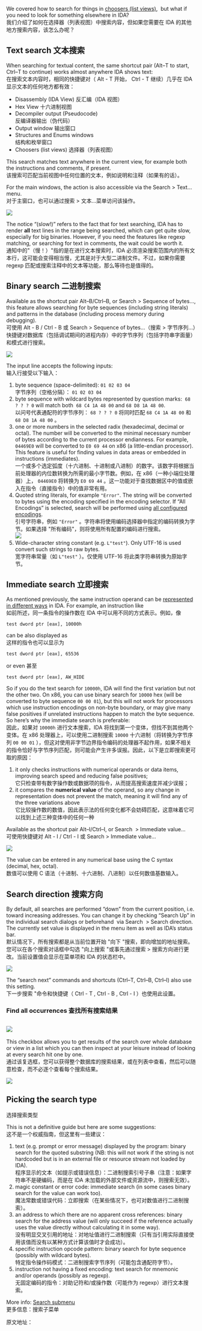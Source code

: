 We covered how to search for things in [choosers (list views)](https://hex-rays.com/blog/igors-tip-of-the-week-36-working-with-list-views-in-ida/),  but what if you need to look for something elsewhere in IDA?  
我们介绍了如何在选择器（列表视图）中搜索内容，但如果您需要在 IDA 的其他地方搜索内容，该怎么办呢？

## Text search 文本搜索

When searching for textual content, the same shortcut pair (Alt–T to start, Ctrl–T to continue) works almost anywhere IDA shows text:  
在搜索文本内容时，相同的快捷键对（ Alt - T 开始， Ctrl - T 继续）几乎在 IDA 显示文本的任何地方都有效：

-   Disassembly (IDA View) 反汇编（IDA 视图）
-   Hex View 十六进制视图
-   Decompiler output (Pseudocode)  
    反编译器输出（伪代码）
-   Output window 输出窗口
-   Structures and Enums windows  
    结构和枚举窗口
-   Choosers (list views) 选择器（列表视图）

This search matches text anywhere in the current view, for example both the instructions and comments, if present.  
该搜索可匹配当前视图中任何位置的文本，例如说明和注释（如果有的话）。

For the main windows, the action is also accessible via the Search > Text… menu.  
对于主窗口，也可以通过搜索 > 文本...菜单访问该操作。

![](assets/2021/07/search_text.png)

The notice “(slow!)” refers to the fact that for text searching, IDA has to render **all** text lines in the range being searched, which can get quite slow, especially for big binaries. However, if you need the features like regexp matching, or searching for text in comments, the wait could be worth it.  
通知中的"（慢！）"指的是在进行文本搜索时，IDA 必须渲染搜索范围内的所有文本行，这可能会变得相当慢，尤其是对于大型二进制文件。不过，如果你需要 regexp 匹配或搜索注释中的文本等功能，那么等待也是值得的。

## Binary search 二进制搜索

Available as the shortcut pair Alt–B/Ctrl–B, or Search > Sequence of bytes…, this feature allows searching for byte sequences (including string literals) and patterns in the database (including process memory during debugging).   
可使用 Alt - B / Ctrl - B 或 Search > Sequence of bytes...（搜索 > 字节序列...）快捷键对数据库（包括调试期间的进程内存）中的字节序列（包括字符串字面量）和模式进行搜索。

![](assets/2021/07/search_binary-300x212.png)

The input line accepts the following inputs:  
输入行接受以下输入：

1.  byte sequence (space-delimited): `01 02 03 04`  
    字节序列（空格分隔）： `01 02 03 04`
2.  byte sequence with wildcard bytes represented by question marks:  `68 ? ? ? 0` will match both  `68 C4 1A 48 00` and `68 D8 1A 48 00`.  
    以问号代表通配符的字节序列： `68 ? ? ? 0` 将同时匹配 `68 C4 1A 48 00` 和 `68 D8 1A 48 00` 。
3.  one or more numbers in the selected radix (hexadecimal, decimal or octal). The number will be converted to the minimal necessary number of bytes according to the current processor endianness. For example, `04469E0` will be converted to `E0 69 44` on x86 (a little-endian processor). This feature is useful for finding values in data areas or embedded in instructions (immediates).  
    一个或多个选定弧度（十六进制、十进制或八进制）的数字。该数字将根据当前处理器的内位数转换为所需的最小字节数。例如，在 x86（一种小端位处理器）上， `04469E0` 将转换为 `E0 69 44` 。这一功能对于查找数据区中的值或嵌入在指令（直接指令）中的值非常有用。
4.  Quoted string literals, for example `"Error"`. The string will be converted to bytes using the encoding specified in the encoding selector. If “All Encodings” is selected, search will be performed using [all configured encodings](https://hex-rays.com/blog/igor-tip-of-the-week-13-string-literals-and-custom-encodings/).  
    引号字符串，例如 `"Error"` 。字符串将使用编码选择器中指定的编码转换为字节。如果选择 "所有编码"，则将使用所有配置的编码进行搜索。  
    ![](assets/2021/07/search_binarystr.png)
5.  Wide-character string constant (e.g. `L"test"`). Only UTF-16 is used convert such strings to raw bytes.  
    宽字符串常量（如 `L"test"` ）。仅使用 UTF-16 将此类字符串转换为原始字节。

## Immediate search 立即搜索

As mentioned previously, the same instruction operand can be [represented in different ways](https://hex-rays.com/blog/igors-tip-of-the-week-46-disassembly-operand-representation/) in IDA. For example, an instruction like  
如前所述，同一条指令的操作数在 IDA 中可以用不同的方式表示。例如，像

`test dword ptr [eax], 10000h`

can be also displayed as  
这样的指令也可以显示为

`test dword ptr [eax], 65536`

or even 甚至

`test dword ptr [eax], AW_HIDE`

So if you do the text search for `10000h`, IDA will find the first variation but not the other two. On x86, you can use binary search for `10000` hex (will be converted to byte sequence `00 00 01`), but this will not work for processors which use instruction encodings on non-byte boundary, or may give many false positives if unrelated instructions happen to match the byte sequence. So here’s why the immediate search is preferable:  
因此，如果对 `10000h` 进行文本搜索，IDA 将找到第一个变体，但找不到其他两个变体。在 x86 处理器上，可以使用二进制搜索 `10000` 十六进制（将转换为字节序列 `00 00 01` ），但这对使用非字节边界指令编码的处理器不起作用，如果不相关的指令恰好与字节序列匹配，则可能会产生许多误报。因此，以下是立即搜索更可取的原因：

1.  it only checks instructions with numerical operands or data items, improving search speed and reducing false positives;  
    它只检查带有数字操作数或数据项的指令，从而提高搜索速度并减少误报；
2.  it compares the **numerical value** of the operand, so any change in representation does not prevent the match, meaning it will find any of the three variations above  
    它比较操作数的数值，因此表示法的任何变化都不会妨碍匹配，这意味着它可以找到上述三种变体中的任何一种

Available as the shortcut pair Alt–I/Ctrl–I, or Search  > Immediate value…  
可使用快捷键对 Alt - I / Ctrl - I 或 Search > Immediate value...

![](assets/2021/07/search_imm.png)

The value can be entered in any numerical base using the C syntax (decimal, hex, octal).  
数值可以使用 C 语法（十进制、十六进制、八进制）以任何数值基数输入。

## Search direction 搜索方向

By default, all searches are performed “down” from the current position, i.e. toward increasing addresses. You can change it by checking “Search Up” in the individual search dialogs or beforehand  via Search  > Search direction. The currently set value is displayed in the menu item as well as IDA’s status bar.  
默认情况下，所有搜索都是从当前位置开始 "向下 "搜索，即向增加的地址搜索。您可以在各个搜索对话框中勾选 "向上搜索 "或事先通过搜索 > 搜索方向进行更改。当前设置值会显示在菜单项和 IDA 的状态栏中。

![](assets/2021/07/search_direction.png)

The “search next” commands and shortcuts (Ctrl–T, Ctrl–B, Ctrl–I) also use this setting.  
下一步搜索 "命令和快捷键（ Ctrl - T , Ctrl - B , Ctrl - I ）也使用此设置。

### Find all occurrences 查找所有搜索结果

## ![](assets/2021/07/search_findalld.png)

This checkbox allows you to get results of the search over whole database or view in a list which you can then inspect at your leisure instead of looking at every search hit one by one.  
通过该复选框，您可以获得整个数据库的搜索结果，或在列表中查看，然后可以随意检查，而不必逐个查看每个搜索结果。

![](assets/2021/07/search_findall.png)

## Picking the search type  
选择搜索类型

This is not a definitive guide but here are some suggestions:  
这不是一个权威指南，但这里有一些建议：

1.  text (e.g. prompt or error message) displayed by the program: binary search for the quoted substring (NB: this will not work if the string is not hardcoded but is in an external file or resource stream not loaded by IDA).  
    程序显示的文本（如提示或错误信息）：二进制搜索引号子串（注意：如果字符串不是硬编码，而是在 IDA 未加载的外部文件或资源流中，则搜索无效）。
2.  magic constant or error code: immediate search (in some cases binary search for the value can work too).  
    魔法常数或错误代码：立即搜索（在某些情况下，也可对数值进行二进制搜索）。
3.  an address to which there are no apparent cross references: binary search for the address value (will only succeed if the reference actually uses the value directly without calculating it in some way).  
    没有明显交叉引用的地址：对地址值进行二进制搜索（只有当引用实际直接使用该值而没有以某种方式计算该值时才会成功）。
4.  specific instruction opcode pattern: binary search for byte sequence (possibly with wildcard bytes).  
    特定指令操作码模式：二进制搜索字节序列（可能包含通配符字节）。
5.  instruction not having a fixed encoding: text search for mnemonic and/or operands (possibly as regexp).  
    无固定编码的指令：对助记符和/或操作数（可能作为 regexp）进行文本搜索。

More info: [Search submenu](https://hex-rays.com/products/ida/support/idadoc/568.shtml)  
更多信息：搜索子菜单


原文地址：